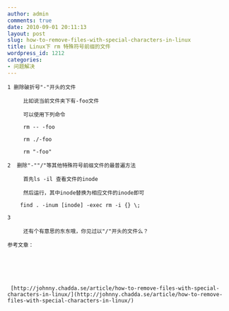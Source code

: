 ```yaml
---
author: admin
comments: true
date: 2010-09-01 20:11:13
layout: post
slug: how-to-remove-files-with-special-characters-in-linux
title: Linux下 rm 特殊符号前缀的文件
wordpress_id: 1212
categories:
- 问题解决
---
```



	1 删除破折号"-"开头的文件





> 
	
> 
> 
		 比如说当前文件夹下有-foo文件
	
> 
> 
	
> 
> 
		 可以使用下列命令
	
> 
> 
	
> 
> 
		 rm -- -foo   

		
	
> 
> 
	
> 
> 
		 rm ./-foo
	
> 
> 
	
> 
> 
		 rm "-foo"
	
> 
> 






	2  删除"-""/"等其他特殊符号前缀文件的最普遍方法





> 
	
> 
> 
		 首先ls -il 查看文件的inode
	
> 
> 
	
> 
> 
		 然后运行，其中inode替换为相应文件的inode即可  

		
	
> 
> 
	
> 
> 
		find . -inum [inode] -exec rm -i {} \;
	
> 
> 






	3 





> 
	
> 
> 
		 还有个有意思的东东哦，你见过以"/"开头的文件么？
	
> 
> 






	参考文章：






	 [http://johnny.chadda.se/article/how-to-remove-files-with-special-characters-in-linux/](http://johnny.chadda.se/article/how-to-remove-files-with-special-characters-in-linux/)




